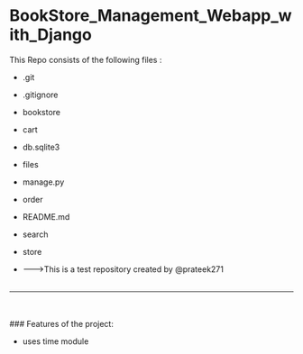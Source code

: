 # BookStore_Management_Webapp_with_Django
This Repo consists of the following files :
- .git
- .gitignore
- bookstore
- cart
- db.sqlite3
- files
- manage.py
- order
- README.md
- search
- store




- --->This is a test repository created by @prateek271
<br><br>
---
<br><br>###	Features of the project:
<br>


- uses time module